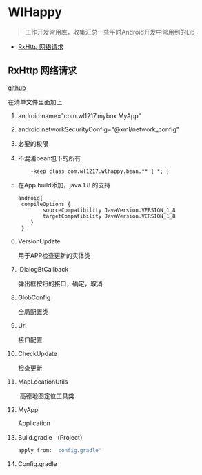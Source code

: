 # WlHappy

> 工作开发常用库，收集汇总一些平时Android开发中常用到的Lib

- [RxHttp 网络请求](#rxhttp-网络请求)

## RxHttp 网络请求

[github](https://github.com/liujingxing/RxHttp)

在清单文件里面加上

1. android:name="com.wl1217.mybox.MyApp"

2. android:networkSecurityConfig="@xml/network_config"

3. 必要的权限

4. 不混淆bean包下的所有

   ```
       -keep class com.wl1217.wlhappy.bean.** { *; }
   ```

5. 在App.build添加，java 1.8 的支持

   ```Gradle
   android{
    compileOptions {
           sourceCompatibility JavaVersion.VERSION_1_8
           targetCompatibility JavaVersion.VERSION_1_8
       }
    }
   ```

6. VersionUpdate

   用于APP检查更新的实体类

7. IDialogBtCallback

   弹出框按钮的接口，确定，取消

8. GlobConfig

   全局配置类

9. Url

   接口配置

10. CheckUpdate

    检查更新

11. MapLocationUtils

    ​	高德地图定位工具类

12. MyApp

    Application

13. Build.gradle （Project）

    ```groovy
    apply from: 'config.gradle'
    ```

14. Config.gradle

